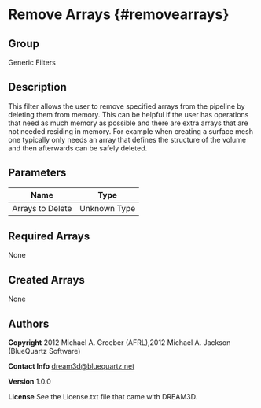 Remove Arrays {#removearrays}
=============



## Group ##
Generic Filters

## Description ##
This filter allows the user to remove specified arrays from the pipeline by deleting them from memory. This can be helpful
 if the user has operations that need as much memory as possible and there are extra arrays that are not needed residing
 in memory. For example when creating a surface mesh one typically only needs an array that defines the structure of the
 volume and then afterwards can be safely deleted.


## Parameters ##

| Name | Type |
|------|------|
| Arrays to Delete | Unknown Type |

## Required Arrays ##
None



## Created Arrays ##
None



## Authors ##

**Copyright** 2012 Michael A. Groeber (AFRL),2012 Michael A. Jackson (BlueQuartz Software)

**Contact Info** dream3d@bluequartz.net

**Version** 1.0.0

**License**  See the License.txt file that came with DREAM3D.


